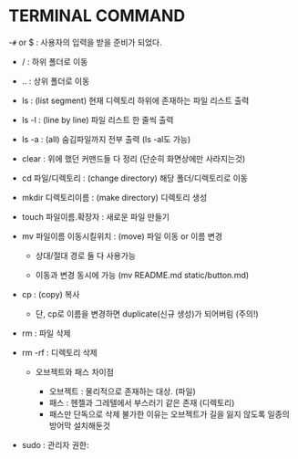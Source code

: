 # TERMINAL COMMAND 


-`#` or $ : 사용자의 입력을 받을 준비가 되었다.

- / : 하위 폴더로 이동

- .. : 상위 폴더로 이동

- ls : (list segment) 현재 디렉토리 하위에 존재하는 파일 리스트 출력

- ls -l : (line by line) 파일 리스트 한 줄씩 출력

- ls -a : (all) 숨김파일까지 전부 출력 (ls -al도 가능)

- clear : 위에 했던 커맨드들 다 정리 (단순히 화면상에만 사라지는것)

- cd 파일/디렉토리 : (change directory) 해당 폴더/디렉토리로 이동

- mkdir 디렉토리이름 : (make directory) 디렉토리 생성

- touch 파일이름.확장자 : 새로운 파일 만들기

- mv 파일이름 이동시킬위치 : (move) 파일 이동 or 이름 변경
   
   - 상대/절대 경로 둘 다 사용가능

   - 이동과 변경 동시에 가능 (mv README.md static/button.md)

- cp : (copy) 복사	
  
   - 단, cp로 이름을 변경하면 duplicate(신규 생성)가 되어버림 (주의!)

- rm : 파일 삭제

- rm -rf : 디렉토리 삭제

	- 오브젝트와 패스 차이점
	
		- 오브젝트 : 물리적으로 존재하는 대상. (파일)
		- 패스 : 헨젤과 그레텔에서 부스러기 같은 존재 (디렉토리)
		- 패스만 단독으로 삭제 불가한 이유는 오브젝트가 길을 잃지 않도록 일종의 방어막 설치해둔것
- sudo : 관리자 권한: 
